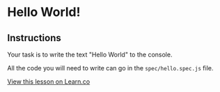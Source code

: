 

# Hello World!

## Instructions

Your task is to  write the text "Hello World" to the console.

All the code you will need to write can go in the `spec/hello.spec.js` file.

<a href='https://learn.co/lessons/js-hello-world' data-visibility='hidden'>View this lesson on Learn.co</a>
